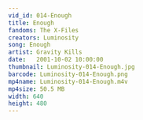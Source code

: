 ```yaml
---
vid_id: 014-Enough
title: Enough
fandoms: The X-Files
creators: Luminosity
song: Enough
artist: Gravity Kills
date:   2001-10-02 10:00:00
thumbnail: Luminosity-014-Enough.jpg
barcode: Luminosity-014-Enough.png
mp4name: Luminosity-014-Enough.m4v
mp4size: 50.5 MB
width: 640
height: 480
---
```



  
